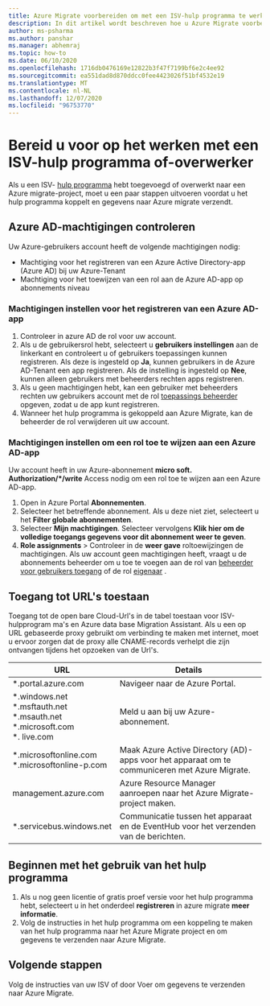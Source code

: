 ```yaml
---
title: Azure Migrate voorbereiden om met een ISV-hulp programma te werken/overzetten
description: In dit artikel wordt beschreven hoe u Azure Migrate voorbereidt op samen werking met een ISV-hulp programma of door te verplaatsen, en hoe u het hulp programma kunt gebruiken.
author: ms-psharma
ms.author: panshar
ms.manager: abhemraj
ms.topic: how-to
ms.date: 06/10/2020
ms.openlocfilehash: 1716db0476169e12822b3f47f7199bf6e2c4ee92
ms.sourcegitcommit: ea551dad8d870ddcc0fee4423026f51bf4532e19
ms.translationtype: MT
ms.contentlocale: nl-NL
ms.lasthandoff: 12/07/2020
ms.locfileid: "96753770"
---
```

# <a name="prepare-to-work-with-an-isv-tool-or-movere"></a>Bereid u voor op het werken met een ISV-hulp programma of-overwerker

Als u een ISV- [hulp programma](migrate-services-overview.md#isv-integration) hebt toegevoegd of overwerkt naar een Azure migrate-project, moet u een paar stappen uitvoeren voordat u het hulp programma koppelt en gegevens naar Azure migrate verzendt. 

## <a name="check-azure-ad-permissions"></a>Azure AD-machtigingen controleren

Uw Azure-gebruikers account heeft de volgende machtigingen nodig:

- Machtiging voor het registreren van een Azure Active Directory-app (Azure AD) bij uw Azure-Tenant
- Machtiging voor het toewijzen van een rol aan de Azure AD-app op abonnements niveau


### <a name="set-permissions-to-register-an-azure-ad-app"></a>Machtigingen instellen voor het registreren van een Azure AD-app

1. Controleer in azure AD de rol voor uw account.
2. Als u de gebruikersrol hebt, selecteert u **gebruikers instellingen** aan de linkerkant en controleert u of gebruikers toepassingen kunnen registreren. Als deze is ingesteld op **Ja**, kunnen gebruikers in de Azure AD-Tenant een app registreren. Als de instelling is ingesteld op **Nee**, kunnen alleen gebruikers met beheerders rechten apps registreren.   
3. Als u geen machtigingen hebt, kan een gebruiker met beheerders rechten uw gebruikers account met de rol [toepassings beheerder](../active-directory/roles/permissions-reference.md#application-administrator) opgeven, zodat u de app kunt registreren.
4. Wanneer het hulp programma is gekoppeld aan Azure Migrate, kan de beheerder de rol verwijderen uit uw account.

### <a name="set-permissions-to-assign-a-role-to-an-azure-ad-app"></a>Machtigingen instellen om een rol toe te wijzen aan een Azure AD-app
 
Uw account heeft in uw Azure-abonnement **micro soft. Authorization/*/write** Access nodig om een rol toe te wijzen aan een Azure AD-app. 

1. Open in Azure Portal **Abonnementen**.
2. Selecteer het betreffende abonnement. Als u deze niet ziet, selecteert u het **Filter globale abonnementen**. 
3. Selecteer **Mijn machtigingen**. Selecteer vervolgens **Klik hier om de volledige toegangs gegevens voor dit abonnement weer te geven**.
4. **Role assignments**  >  Controleer in de **weer gave** roltoewijzingen de machtigingen. Als uw account geen machtigingen heeft, vraagt u de abonnements beheerder om u toe te voegen aan de rol van [beheerder voor gebruikers toegang](../role-based-access-control/built-in-roles.md#user-access-administrator) of de rol [eigenaar](../role-based-access-control/built-in-roles.md#owner) .

## <a name="allow-access-to-urls"></a>Toegang tot URL's toestaan

Toegang tot de open bare Cloud-Url's in de tabel toestaan voor ISV-hulpprogram ma's en Azure data base Migration Assistant. Als u een op URL gebaseerde proxy gebruikt om verbinding te maken met internet, moet u ervoor zorgen dat de proxy alle CNAME-records verhelpt die zijn ontvangen tijdens het opzoeken van de Url's. 

**URL** | **Details**
--- | ---
*.portal.azure.com  | Navigeer naar de Azure Portal. 
*.windows.net<br/> *.msftauth.net<br/> *.msauth.net <br/> *.microsoft.com<br/> *. live.com   | Meld u aan bij uw Azure-abonnement. 
*.microsoftonline.com<br/> *.microsoftonline-p.com | Maak Azure Active Directory (AD)-apps voor het apparaat om te communiceren met Azure Migrate. 
management.azure.com | Azure Resource Manager aanroepen naar het Azure Migrate-project maken.
*.servicebus.windows.net | Communicatie tussen het apparaat en de EventHub voor het verzenden van de berichten.


## <a name="start-using-the-tool"></a>Beginnen met het gebruik van het hulp programma

1. Als u nog geen licentie of gratis proef versie voor het hulp programma hebt, selecteert u in het onderdeel **registreren** in azure migrate **meer informatie**.
2. Volg de instructies in het hulp programma om een koppeling te maken van het hulp programma naar het Azure Migrate project en om gegevens te verzenden naar Azure Migrate.

## <a name="next-steps"></a>Volgende stappen

Volg de instructies van uw ISV of door Voer om gegevens te verzenden naar Azure Migrate.

   
